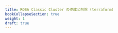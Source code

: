 ```yaml
---
title: ROSA Classic Cluster の作成と削除 (terraform)
bookCollapseSection: true
weight: 1
draft: true
---
```

